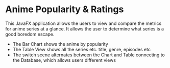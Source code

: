 <h1>Anime Popularity & Ratings</h1>

<p>This JavaFX application allows the users to view and compare the metrics for anime series at a glance.
It allows the user to determine what series is a good boredom escape.</p>

- The Bar Chart shows the anime by popularity
- The Table View shows all the series etc. title, genre, episodes etc
- The switch scene alternates between the Chart and Table connecting to the Database, which allows users different views
